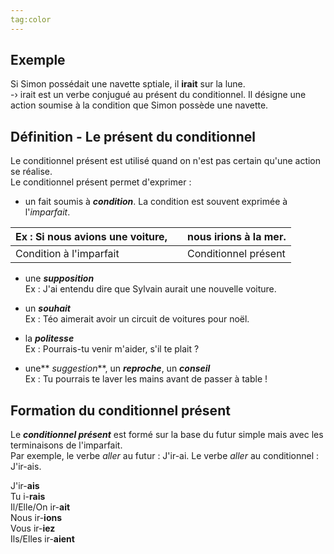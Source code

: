 ```yaml
---
tag:color
---
```

## **Exemple**

Si Simon possédait une navette sptiale, il **irait** sur la lune.  
-› irait est un verbe conjugué au présent du conditionnel. Il désigne une action soumise à la condition que Simon possède une navette.  
  

## **Définition - Le présent du conditionnel**

Le conditionnel présent est utilisé quand on n'est pas certain qu'une action se réalise.  
Le conditionnel présent permet d'exprimer :  
- un fait soumis à ***condition***. La condition est souvent exprimée à l'*imparfait*.  
    
| Ex : Si nous avions une voiture, |     | nous irions à la mer. |
| -------------------------------- | --- | --------------------- |
| Condition à l'imparfait          |     | Conditionnel présent  |

- une ***supposition***  
    Ex : J'ai entendu dire que Sylvain aurait une nouvelle voiture.  
      
    
- un ***souhait***  
    Ex : Téo aimerait avoir un circuit de voitures pour noël.  
      
    
- la ***politesse***  
    Ex : Pourrais-tu venir m'aider, s'il te plait ?  
      
    
- une** *suggestion***, un ***reproche***, un ***conseil***  
    Ex : Tu pourrais te laver les mains avant de passer à table !


## **Formation du conditionnel présent**

Le ***conditionnel présent*** est formé sur la base du futur simple mais avec les terminaisons de l'imparfait.  
Par exemple, le verbe _aller_ au futur : J'ir-ai. Le verbe _aller_ au conditionnel : J'ir-ais.  
  
J'ir-**ais**  
Tu i-**rais**  
Il/Elle/On ir-**ait**  
Nous ir-**ions**  
Vous ir-**iez**  
Ils/Elles ir-**aient**